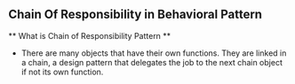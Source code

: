 ## Chain Of Responsibility in Behavioral Pattern

** What is Chain of Responsibility Pattern **

- There are many objects that have their own functions. They are linked in a chain, a design pattern that delegates the job to the next chain object if not its own function.
